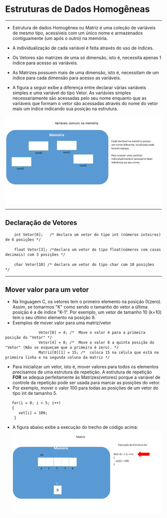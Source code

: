 # Estruturas de Dados Homogêneas
---
+ Estrutura de dados Homogênea ou Matriz é uma coleção de variáveis de mesmo tipo, acessíveis com um único nome e armazenados contiguamente (um após o outro) na memória.

+ A individualização de cada variável é feita através do uso de índices.

+ Os Vetores são matrizes de uma só dimensão, isto é, necessita apenas 1 índice para acesso as variáveis. 

+ As Matrizes possuem mais de uma dimensão, isto é,  necessitam de um índice para cada dimensão para acesso as variáveis. 

+ A figura a seguir exibe a diferença entre declarar várias variáveis simples e uma variável do tipo Vetor. As variávies simples necessariamente são acessadas pelo seu nome enquanto que as variáveis que formam o vetor são acessadas através do nome do vetor mais um índice indicando sua posição na estrutura. 
 
![programa](/markdowns/vetor.gif)

---
Declaração de Vetores
---
        int Vetor[6];   /* declara um vetor do tipo int (números inteiros) de 6 posições */

        float Vetor[3]; /*declara um vetor do tipo float(números com casas decimais) com 3 posições */
        
        char Vetor[10] /* declara um vetor do tipo char com 10 posições  */

---
Mover valor para um vetor
---
+ Na linguagem C, os vetores tem o primeiro elemento na posição 0(zero). Assim, se tomarmos "K" como sendo o tamanho do vetor a última posição é a de índice "K-1". Por exemplo, um vetor de tamanho 10 (k=10) tem o seu último elemento na posição 9.
+ Exemplos de mover valor para uma matriz/vetor 
```
               Vetor[0] = 4; /*  Move o valor 4 para a primeira posição do "Vetor" */
               Vetor[4] = 8; /*  Move o valor 8 a quinta posição do "Vetor" (Não se esqueçam que a primeira é zero). */
               Matriz[0][1] = 15; /*  coloca 15 na célula que está na primeira linha e na segunda coluna da matriz */
```
+ Para inicializar um vetor, isto é, mover valores para todos os elementos precisamos de uma estrutura de repetição. A estrutura de repetição <b>FOR</b> se adequa perfeitamente às Matrizes(vetores) porque a variável de controle da repetição pode ser usada para marcar as posições do vetor.
+ Por exemplo, mover o valor 100 para todas as posições de um vetor do tipo int de tamanho 5.
```
   for(i = 0; i < 5; i++)
   {
      vet[i] = 100;
    }
```
+ A figura abaixo exibe a execução do trecho de código acima:
![programa](/markdowns/movevetor.gif)
